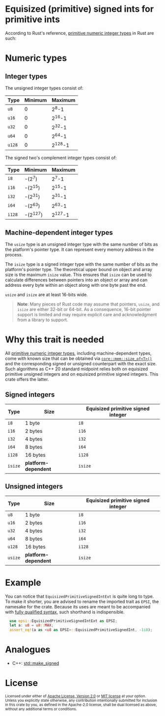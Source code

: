 # Equisized (primitive) signed ints for primitive ints

According to Rust's reference, [primitive numeric integer types][primitive numeric type] in Rust are such:

# Numeric types

## Integer types

The unsigned integer types consist of:

Type   | Minimum | Maximum
-------|---------|-------------------
`u8`   | 0       | 2<sup>8</sup>-1
`u16`  | 0       | 2<sup>16</sup>-1
`u32`  | 0       | 2<sup>32</sup>-1
`u64`  | 0       | 2<sup>64</sup>-1
`u128` | 0       | 2<sup>128</sup>-1

The signed two's complement integer types consist of:

Type   | Minimum            | Maximum
-------|--------------------|-------------------
`i8`   | -(2<sup>7</sup>)   | 2<sup>7</sup>-1
`i16`  | -(2<sup>15</sup>)  | 2<sup>15</sup>-1
`i32`  | -(2<sup>31</sup>)  | 2<sup>31</sup>-1
`i64`  | -(2<sup>63</sup>)  | 2<sup>63</sup>-1
`i128` | -(2<sup>127</sup>) | 2<sup>127</sup>-1

## Machine-dependent integer types

The `usize` type is an unsigned integer type with the same number of bits as the
platform's pointer type. It can represent every memory address in the process.

The `isize` type is a signed integer type with the same number of bits as the
platform's pointer type. The theoretical upper bound on object and array size
is the maximum `isize` value. This ensures that `isize` can be used to calculate
differences between pointers into an object or array and can address every byte
within an object along with one byte past the end.

`usize` and `isize` are at least 16-bits wide.

> **Note**: Many pieces of Rust code may assume that pointers, `usize`, and
> `isize` are either 32-bit or 64-bit. As a consequence, 16-bit
> pointer support is limited and may require explicit care and acknowledgment
> from a library to support.

# Why this trait is needed

All [primitive numeric integer types][primitive numeric type], including machine-dependent types, come with known size that can be obtained via [`core::mem::size_of<T>()`][core::mem::size_of] and the corresponding signed or unsigned counterpart with the exact size. Such algorithms as C++ 20 standard midpoint relies both on equisized primitive unsigned integers and on equisized primitive signed integers. This crate offers the latter.

## Signed integers

Type    | Size                   | Equisized primitive signed integer 
--------|------------------------|-----------------------------------
`i8`    | 1 byte                 | `i8`                              
`i16`   | 2 bytes                | `i16`                             
`i32`   | 4 bytes                | `i32`                             
`i64`   | 8 bytes                | `i64`                             
`i128`  | 16 bytes               | `i128`                            
`isize` | **platform-dependent** | `isize`

## Unsigned integers

Type    | Size                   | Equisized primitive signed integer 
--------|------------------------|-----------------------------------
`u8`    | 1 byte                 | `i8`                              
`u16`   | 2 bytes                | `i16`                             
`u32`   | 4 bytes                | `i32`                             
`u64`   | 8 bytes                | `i64`                             
`u128`  | 16 bytes               | `i128`                            
`usize` | **platform-dependent** | `isize`

# Example

You can notice that `EquisizedPrimitiveSignedIntExt` is quite long to type. To make it shorter, you are advised to rename the imported trait as `EPSI`, the namesake for the crate. Because its uses are meant to be accompanied with [fully qualified syntax](https://doc.rust-lang.org/book/ch19-03-advanced-traits.html#fully-qualified-syntax-for-disambiguation-calling-methods-with-the-same-name), such shorthand is indispensible.

```rust
  use epsi::EquisizedPrimitiveSignedIntExt as EPSI;
  let a: u8 = u8::MAX;
  assert_eq!(a as <u8 as EPSI>::EquisizedPrimitiveSignedInt, -1i8);
```

# Analogues

* C++: [std::make_signed](https://en.cppreference.com/w/cpp/types/make_signed)

# License

<sup>
Licensed under either of <a href="LICENSE-APACHE">Apache License, Version
2.0</a> or <a href="LICENSE-MIT">MIT license</a> at your option.
</sup>

<br>

<sub>
Unless you explicitly state otherwise, any contribution intentionally submitted
for inclusion in this crate by you, as defined in the Apache-2.0 license, shall
be dual licensed as above, without any additional terms or conditions.
</sub>

[primitive numeric type]: https://doc.rust-lang.org/reference/types/numeric.html
[core::mem::size_of]: https://doc.rust-lang.org/stable/core/mem/fn.size_of.html
[type promotion]: https://en.wikipedia.org/wiki/Type_conversion#Type_promotion